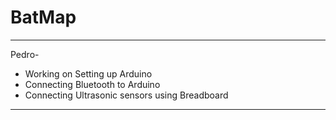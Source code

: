 # BatMap
---------------------------------------------------------------------------------
Pedro- 
- Working on Setting up Arduino 
- Connecting Bluetooth to Arduino
- Connecting Ultrasonic sensors using Breadboard
---------------------------------------------------------------------------------
